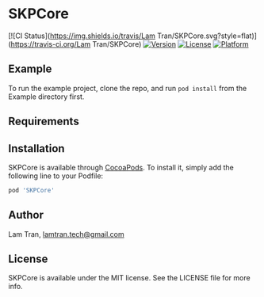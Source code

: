 # SKPCore

[![CI Status](https://img.shields.io/travis/Lam Tran/SKPCore.svg?style=flat)](https://travis-ci.org/Lam Tran/SKPCore)
[![Version](https://img.shields.io/cocoapods/v/SKPCore.svg?style=flat)](https://cocoapods.org/pods/SKPCore)
[![License](https://img.shields.io/cocoapods/l/SKPCore.svg?style=flat)](https://cocoapods.org/pods/SKPCore)
[![Platform](https://img.shields.io/cocoapods/p/SKPCore.svg?style=flat)](https://cocoapods.org/pods/SKPCore)

## Example

To run the example project, clone the repo, and run `pod install` from the Example directory first.

## Requirements

## Installation

SKPCore is available through [CocoaPods](https://cocoapods.org). To install
it, simply add the following line to your Podfile:

```ruby
pod 'SKPCore'
```

## Author

Lam Tran, lamtran.tech@gmail.com

## License

SKPCore is available under the MIT license. See the LICENSE file for more info.
